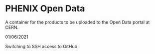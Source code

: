 # PHENIX Open Data
A container for the products to be uploaded to the Open Data portal at CERN.

01/06/2021

Switching to SSH access to GitHub

